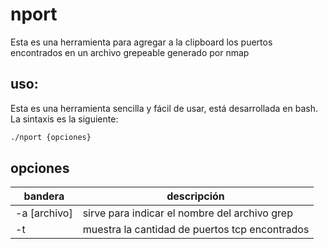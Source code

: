 # nport
Esta es una herramienta para agregar a la clipboard los puertos encontrados en un archivo grepeable generado por nmap

## uso:
Esta es una herramienta sencilla y fácil de usar, está desarrollada en bash.
La sintaxis es la siguiente:
``` bash
./nport {opciones}
```
## opciones
| bandera | descripción |
| ---------| ------------|
| -a [archivo] | sirve para indicar el nombre del archivo grep |
| -t | muestra la cantidad de puertos tcp encontrados|
